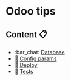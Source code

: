 # Odoo tips

## Content :clipboard:

- :bar_chat: [Database](./database)
- :wrench: [Config params](./config_params)
- :rocket: [Deploy](./deploy)
- :microscope: [Tests](./tests)
